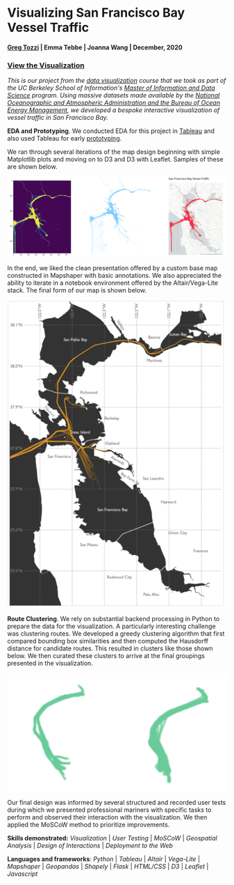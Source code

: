 # Visualizing San Francisco Bay Vessel Traffic

#### [Greg Tozzi](https://www.linkedin.com/in/gregorytozzi/) | Emma Tebbe | Joanna Wang | December, 2020

### [View the Visualization](https://gregtozzi.com/w209-ais/)

*This is our project from the [data visualization](https://www.ischool.berkeley.edu/courses/datasci/209) course that we took as part of the UC Berkeley School of Information's [Master of Information and Data Science](https://datascience.berkeley.edu) program.  Using massive datasets made available by the [National Oceanographic and Atmospheric Administration and the Bureau of Ocean Energy Management](https://marinecadastre.gov/ais/), we developed a bespoke interactive visualization of vessel traffic in San Francisco Bay.*

**EDA and Prototyping**.  We conducted EDA for this project in [Tableau](https://public.tableau.com/profile/greg.tozzi#!/vizhome/vessels_underway_sf_bay_by_day_and_length/CountofVesselsUnderway) and also used Tableau for early [prototyping](https://public.tableau.com/profile/greg.tozzi#!/vizhome/vessel_density_by_length/Sheet1).

We ran through several iterations of the map design beginning with simple Matplotlib plots and moving on to D3 and D3 with Leaflet.  Samples of these are shown  below.

![Iterations](https://github.com/gregtozzi/w209-ais/blob/main/images/iteration.png)

In the end, we liked the clean presentation offered by a custom base map constructed in Mapshaper with basic annotations.  We also appreciated the ability to iterate in a notebook environment offered by the Altair/Vega-Lite stack.  The final form of our map is shown below.

![Final map](https://github.com/gregtozzi/w209-ais/blob/main/images/final_map.png)

**Route Clustering**.  We rely on substantial backend processing in Python to prepare the data for the visualization.  A particularly interesting challenge was clustering routes.  We developed a greedy clustering algorithm that first compared bounding box similarities and then computed the Hausdorff distance for candidate routes.  This resulted in clusters like those shown below.  We then curated these clusters to arrive at the final groupings presented in the visualization.

![Clusters](https://github.com/gregtozzi/w209-ais/blob/main/images/route_clusters.png)

Our final design was informed by several structured and recorded user tests during which we presented professional mariners with specific tasks to perform and observed their interaction with the visualization.  We then applied the MoSCoW method to prioritize improvements.

**Skills demonstrated:** *Visualization* | *User Testing* | *MoSCoW* | *Geospatial Analysis* | *Design of Interactions* | *Deployment to the Web*

**Languages and frameworks**: *Python* | *Tableau* | *Altair* | *Vega-Lite* | *Mapshaper* | *Geopandas* | *Shapely* | *Flask* | *HTML/CSS* | *D3* | *Leaflet* | *Javascript*
